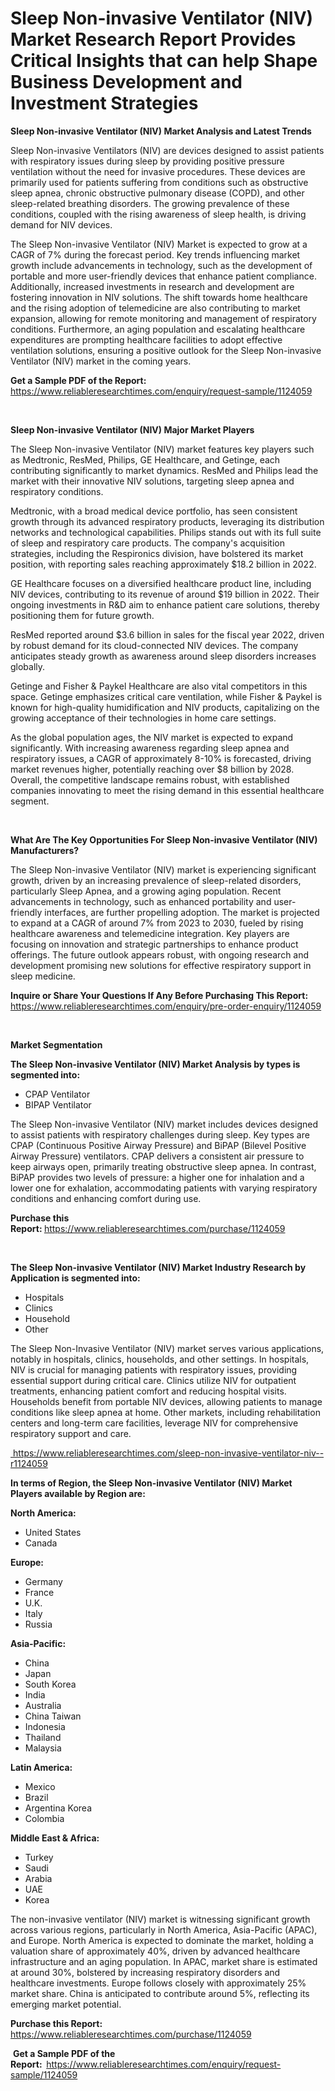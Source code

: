 <p><h1>Sleep Non-invasive Ventilator (NIV) Market Research Report Provides Critical Insights that can help Shape Business Development and Investment Strategies</h1></p><p><strong>Sleep Non-invasive Ventilator (NIV) Market Analysis and Latest Trends</strong></p>
<p><p>Sleep Non-invasive Ventilators (NIV) are devices designed to assist patients with respiratory issues during sleep by providing positive pressure ventilation without the need for invasive procedures. These devices are primarily used for patients suffering from conditions such as obstructive sleep apnea, chronic obstructive pulmonary disease (COPD), and other sleep-related breathing disorders. The growing prevalence of these conditions, coupled with the rising awareness of sleep health, is driving demand for NIV devices.</p><p>The Sleep Non-invasive Ventilator (NIV) Market is expected to grow at a CAGR of 7% during the forecast period. Key trends influencing market growth include advancements in technology, such as the development of portable and more user-friendly devices that enhance patient compliance. Additionally, increased investments in research and development are fostering innovation in NIV solutions. The shift towards home healthcare and the rising adoption of telemedicine are also contributing to market expansion, allowing for remote monitoring and management of respiratory conditions. Furthermore, an aging population and escalating healthcare expenditures are prompting healthcare facilities to adopt effective ventilation solutions, ensuring a positive outlook for the Sleep Non-invasive Ventilator (NIV) market in the coming years.</p></p>
<p><strong>Get a Sample PDF of the Report:&nbsp;</strong> <a href="https://www.reliableresearchtimes.com/enquiry/request-sample/1124059?utm_campaign=2230&utm_medium=2&utm_source=Github&utm_content=ia&utm_term=14042025&utm_id=sleep-non-invasive-ventilator-niv">https://www.reliableresearchtimes.com/enquiry/request-sample/1124059</a></p>
<p>&nbsp;</p>
<p><strong>Sleep Non-invasive Ventilator (NIV) Major Market Players</strong></p>
<p><p>The Sleep Non-invasive Ventilator (NIV) market features key players such as Medtronic, ResMed, Philips, GE Healthcare, and Getinge, each contributing significantly to market dynamics. ResMed and Philips lead the market with their innovative NIV solutions, targeting sleep apnea and respiratory conditions.</p><p>Medtronic, with a broad medical device portfolio, has seen consistent growth through its advanced respiratory products, leveraging its distribution networks and technological capabilities. Philips stands out with its full suite of sleep and respiratory care products. The company's acquisition strategies, including the Respironics division, have bolstered its market position, with reporting sales reaching approximately $18.2 billion in 2022.</p><p>GE Healthcare focuses on a diversified healthcare product line, including NIV devices, contributing to its revenue of around $19 billion in 2022. Their ongoing investments in R&D aim to enhance patient care solutions, thereby positioning them for future growth.</p><p>ResMed reported around $3.6 billion in sales for the fiscal year 2022, driven by robust demand for its cloud-connected NIV devices. The company anticipates steady growth as awareness around sleep disorders increases globally.</p><p>Getinge and Fisher & Paykel Healthcare are also vital competitors in this space. Getinge emphasizes critical care ventilation, while Fisher & Paykel is known for high-quality humidification and NIV products, capitalizing on the growing acceptance of their technologies in home care settings.</p><p>As the global population ages, the NIV market is expected to expand significantly. With increasing awareness regarding sleep apnea and respiratory issues, a CAGR of approximately 8-10% is forecasted, driving market revenues higher, potentially reaching over $8 billion by 2028. Overall, the competitive landscape remains robust, with established companies innovating to meet the rising demand in this essential healthcare segment.</p></p>
<p>&nbsp;</p>
<p><strong>What Are The Key Opportunities For Sleep Non-invasive Ventilator (NIV) Manufacturers?</strong></p>
<p><p>The Sleep Non-invasive Ventilator (NIV) market is experiencing significant growth, driven by an increasing prevalence of sleep-related disorders, particularly Sleep Apnea, and a growing aging population. Recent advancements in technology, such as enhanced portability and user-friendly interfaces, are further propelling adoption. The market is projected to expand at a CAGR of around 7% from 2023 to 2030, fueled by rising healthcare awareness and telemedicine integration. Key players are focusing on innovation and strategic partnerships to enhance product offerings. The future outlook appears robust, with ongoing research and development promising new solutions for effective respiratory support in sleep medicine.</p></p>
<p><strong>Inquire or Share Your Questions If Any Before Purchasing This Report:</strong> <a href="https://www.reliableresearchtimes.com/enquiry/pre-order-enquiry/1124059?utm_campaign=2230&utm_medium=2&utm_source=Github&utm_content=ia&utm_term=14042025&utm_id=sleep-non-invasive-ventilator-niv">https://www.reliableresearchtimes.com/enquiry/pre-order-enquiry/1124059</a></p>
<p>&nbsp;</p>
<p><strong>Market Segmentation</strong></p>
<p><strong>The Sleep Non-invasive Ventilator (NIV) Market Analysis by types is segmented into:</strong></p>
<p><ul><li>CPAP Ventilator</li><li>BIPAP Ventilator</li></ul></p>
<p><p>The Sleep Non-invasive Ventilator (NIV) market includes devices designed to assist patients with respiratory challenges during sleep. Key types are CPAP (Continuous Positive Airway Pressure) and BiPAP (Bilevel Positive Airway Pressure) ventilators. CPAP delivers a consistent air pressure to keep airways open, primarily treating obstructive sleep apnea. In contrast, BiPAP provides two levels of pressure: a higher one for inhalation and a lower one for exhalation, accommodating patients with varying respiratory conditions and enhancing comfort during use.</p></p>
<p><strong>Purchase this Report:&nbsp;</strong><a href="https://www.reliableresearchtimes.com/purchase/1124059?utm_campaign=2230&utm_medium=2&utm_source=Github&utm_content=ia&utm_term=14042025&utm_id=sleep-non-invasive-ventilator-niv">https://www.reliableresearchtimes.com/purchase/1124059</a></p>
<p>&nbsp;</p>
<p><strong>The Sleep Non-invasive Ventilator (NIV) Market Industry Research by Application is segmented into:</strong></p>
<p><ul><li>Hospitals</li><li>Clinics</li><li>Household</li><li>Other</li></ul></p>
<p><p>The Sleep Non-Invasive Ventilator (NIV) market serves various applications, notably in hospitals, clinics, households, and other settings. In hospitals, NIV is crucial for managing patients with respiratory issues, providing essential support during critical care. Clinics utilize NIV for outpatient treatments, enhancing patient comfort and reducing hospital visits. Households benefit from portable NIV devices, allowing patients to manage conditions like sleep apnea at home. Other markets, including rehabilitation centers and long-term care facilities, leverage NIV for comprehensive respiratory support and care.</p></p>
<p><a href="https://www.reliableresearchtimes.com/sleep-non-invasive-ventilator-niv--r1124059?utm_campaign=2230&utm_medium=2&utm_source=Github&utm_content=ia&utm_term=14042025&utm_id=sleep-non-invasive-ventilator-niv">&nbsp;https://www.reliableresearchtimes.com/sleep-non-invasive-ventilator-niv--r1124059</a></p>
<p><strong>In terms of Region, the Sleep Non-invasive Ventilator (NIV) Market Players available by Region are:</strong></p>
<p>
    <p> <strong> North America: </strong>
        <ul>
            <li>United States</li>
            <li>Canada</li>
        </ul>
        </p> 
    <p> <strong> Europe: </strong>
        <ul>
            <li>Germany</li>
            <li>France</li>
            <li>U.K.</li>
            <li>Italy</li>
            <li>Russia</li>
        </ul>
        </p> 
    <p> <strong> Asia-Pacific: </strong>
        <ul>
            <li>China</li>
            <li>Japan</li>
            <li>South Korea</li>
            <li>India</li>
            <li>Australia</li>
            <li>China Taiwan</li>
            <li>Indonesia</li>
            <li>Thailand</li>
            <li>Malaysia</li>
        </ul>
        </p> 
    <p> <strong> Latin America: </strong>
        <ul>
            <li>Mexico</li>
            <li>Brazil</li>
            <li>Argentina Korea</li>
            <li>Colombia</li>
        </ul>
        </p> 
    <p> <strong> Middle East & Africa: </strong>
        <ul>
            <li>Turkey</li>
            <li>Saudi</li>
            <li>Arabia</li>
            <li>UAE</li>
            <li>Korea</li>
        </ul>
    </p>
    </p>
<p><p>The non-invasive ventilator (NIV) market is witnessing significant growth across various regions, particularly in North America, Asia-Pacific (APAC), and Europe. North America is expected to dominate the market, holding a valuation share of approximately 40%, driven by advanced healthcare infrastructure and an aging population. In APAC, market share is estimated at around 30%, bolstered by increasing respiratory disorders and healthcare investments. Europe follows closely with approximately 25% market share. China is anticipated to contribute around 5%, reflecting its emerging market potential.</p></p>
<p><strong>Purchase this Report: </strong><a href="https://www.reliableresearchtimes.com/purchase/1124059?utm_campaign=2230&utm_medium=2&utm_source=Github&utm_content=ia&utm_term=14042025&utm_id=sleep-non-invasive-ventilator-niv">https://www.reliableresearchtimes.com/purchase/1124059</a></p>
<p>&nbsp;<strong>Get a Sample PDF of the Report:&nbsp;&nbsp;</strong><a href="https://www.reliableresearchtimes.com/enquiry/request-sample/1124059?utm_campaign=2230&utm_medium=2&utm_source=Github&utm_content=ia&utm_term=14042025&utm_id=sleep-non-invasive-ventilator-niv">https://www.reliableresearchtimes.com/enquiry/request-sample/1124059</a></p>
<p><strong></strong></p>
<p><p></p><p></p><p></p></p>